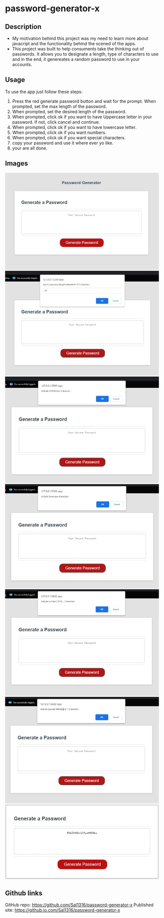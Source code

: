 # password-generator-x

## Description

- My motivation behind this project was my need to learn more about javacript and the functionality behind the scened of the apps.
- This project was built to help consuments take the thinking out of passwords. It allows you to designate a length, type of characters to use and in the end, it genereates a random password to use in your accounts.

## Usage

To use the app just follow these steps:

1. Press the red generate password button and wait for the prompt.
   When prompted, set the max length of the password.
2. When prompted, set the desired length of the password.
3. When prompted, click ok if you want to have Uppercase letter in your password. If not, click cancel and continue.
4. When prompted, click ok if you want to have lowercase letter.
5. When prompted, click ok if you want numbers.
6. When prompted, click ok if you want special characters.
7. copy your password and use it where ever yo like.
8. your are all done.

## Images

![Alt text](Assets/images/layout.jpg)
![Alt text](Assets/images/input-length.jpg)
![Alt text](Assets/images/input-uppercase.jpg)
![Alt text](Assets/images/input-lowercase.jpg)
![Alt text](Assets/images/input-numeric.jpg)
![Alt text](Assets/images/input-special.jpg)
![Alt text](Assets/images/output-password.jpg)

## Github links

GitHub repo: https://github.com/Sal1316/password-generator-x
Published site: https://github.io.com/Sal1316/password-generator-x
